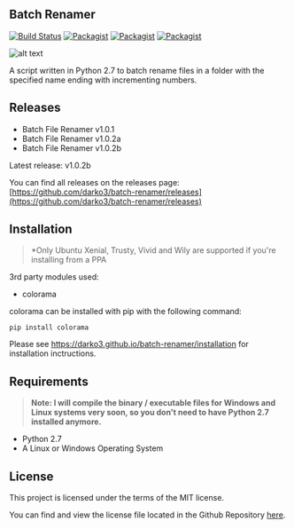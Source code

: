 ## Batch Renamer 
[![Build Status](https://travis-ci.org/darko3/batch-renamer.svg?branch=master)](https://travis-ci.org/darko3/batch-renamer) [![Packagist](https://img.shields.io/badge/python-2.7-yellow.svg)](https://www.python.org) [![Packagist](https://img.shields.io/packagist/l/doctrine/orm.svg?maxAge=2592000)](https://github.com/darko3/batch-renamer/blob/master/LICENSE) [![Packagist](https://img.shields.io/badge/OS-Linux%20|%20Windows-orange.svg)](#)

![alt text](http://i.imgur.com/xQL2Zbi.png "Screenshot from v1.0.2b")



A script written in Python 2.7 to batch rename files in a folder with the specified name ending with incrementing numbers.

## Releases
* Batch File Renamer v1.0.1
* Batch File Renamer v1.0.2a
* Batch File Renamer v1.0.2b

Latest release: v1.0.2b

You can find all releases on the releases page: [https://github.com/darko3/batch-renamer/releases](https://github.com/darko3/batch-renamer/releases)

## Installation
> *Only Ubuntu Xenial, Trusty, Vivid and Wily are supported if you're installing from a PPA

3rd party modules used:
* colorama

colorama can be installed with pip with the following command:

`pip install colorama`

Please see https://darko3.github.io/batch-renamer/installation for installation inctructions.

## Requirements
> **Note: I will compile the binary / executable files for Windows and Linux systems very soon, so you don't need to have Python 2.7 installed anymore.**

* Python 2.7
* A Linux or Windows Operating System

## License
This project is licensed under the terms of the MIT license.

You can find and view the license file located in the Github Repository [here](https://github.com/darko3/batch-renamer/blob/master/LICENSE).

<!-- https://docs.travis-ci.com/user/languages/python -->
<!-- https://shields.io -->
